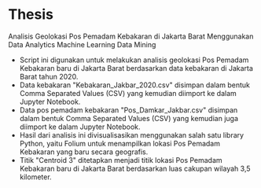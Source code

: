 # Thesis
Analisis Geolokasi Pos Pemadam Kebakaran di Jakarta Barat Menggunakan Data Analytics Machine Learning Data Mining

- Script ini digunakan untuk melakukan analisis geolokasi Pos Pemadam Kebakaran baru di Jakarta Barat berdasarkan data kebakaran di Jakarta Barat tahun 2020.
- Data kebakaran "Kebakaran_Jakbar_2020.csv" disimpan dalam bentuk Comma Separated Values (CSV) yang kemudian diimport ke dalam Jupyter Notebook.
- Data pos pemadam kebakaran "Pos_Damkar_Jakbar.csv" disimpan dalam bentuk Comma Separated Values (CSV) yang kemudian juga diimport ke dalam Jupyter Notebook.
- Hasil dari analisis ini divisualisasikan menggunakan salah satu library Python, yaitu Folium untuk menampilkan lokasi Pos Pemadam Kebakaran yang baru secara geografis.
- Titik "Centroid 3" ditetapkan menjadi titik lokasi Pos Pemadam Kebakaran baru di Jakarta Barat berdasarkan luas cakupan wilayah 3,5 kilometer.
